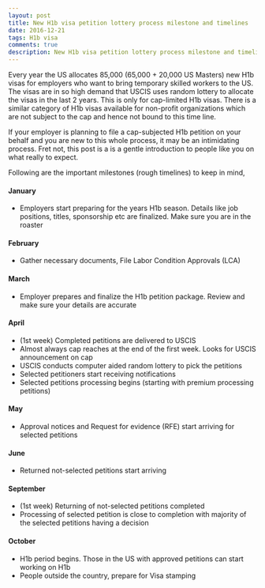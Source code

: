 ```yaml
---
layout: post
title: New H1b visa petition lottery process milestone and timelines
date: 2016-12-21
tags: H1b visa
comments: true
description: New H1b visa petition lottery process milestone and timelines
---
```

Every year the US allocates 85,000 (65,000 + 20,000 US Masters) new H1b visas for employers who want to bring 
temporary skilled workers to the US. The visas are in so high demand that USCIS uses random lottery to allocate the visas in the last 2 years. This is only for cap-limited H1b visas. There is a similar category of H1b visas available for non-profit organizations which are not subject to the cap and hence not bound to this time line. 

If your employer is planning to file a cap-subjected H1b petition on your behalf and you are new to this whole process, it may be an intimidating process. Fret not, this post is a is a gentle introduction to people like you on what really to expect. 

Following are the important milestones (rough timelines) to keep in mind,

#### January
- Employers start preparing for the years H1b season. Details like job positions, titles, sponsorship etc are finalized. Make sure you are in the roaster

#### February
- Gather necessary documents, File Labor Condition Approvals (LCA)

#### March  
- Employer prepares and finalize the H1b petition package. Review and make sure your details are accurate

#### April
- (1st week) Completed petitions are delivered to USCIS 
- Almost always cap reaches at the end of the first week. Looks for USCIS announcement on cap 
- USCIS conducts computer aided random lottery to pick the petitions 
- Selected petitioners start receiving notifications 
- Selected petitions processing begins (starting with premium processing petitions)
              
#### May
- Approval notices and Request for evidence (RFE) start arriving for selected petitions

#### June 
- Returned not-selected petitions start arriving

#### September
- (1st week) Returning of not-selected petitions completed
- Processing of selected petition is close to completion with majority of the selected petitions having a decision
              
#### October
- H1b period begins. Those in the US with approved petitions can start working on H1b
- People outside the country, prepare for Visa stamping  
                    

